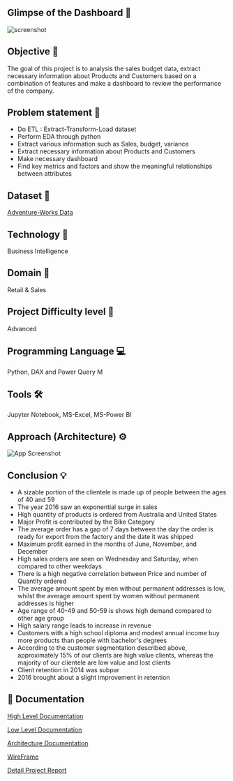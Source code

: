 ## Glimpse of the Dashboard 🎥
![screenshot](https://user-images.githubusercontent.com/69301816/188271334-a7446448-2b97-4dfe-8f96-26f2b655f554.gif)

## Objective 🎯
The goal of this project is to analysis the sales budget data, extract necessary information about Products and Customers based on a combination of features and make a dashboard to review the performance of the company.

## Problem statement 📜
- Do ETL : Extract-Transform-Load dataset
- Perform EDA through python
- Extract various information such as Sales, budget, variance
- Extract necessary information about Products and Customers
- Make necessary dashboard
- Find key metrics and factors and show the meaningful relationships between attributes

## Dataset 📀
[Adventure-Works Data](https://github.com/Aashay30/Budget_Sales_Data_Analysis/blob/main/Project%20Details/Budget%20Sales%20Analysis.pdf)

## Technology 🤖
Business Intelligence

## Domain 🛒
Retail & Sales

## Project Difficulty level 🥇
Advanced

## Programming Language 💻
Python, DAX and Power Query M

## Tools 🛠
Jupyter Notebook, MS-Excel, MS-Power BI

## Approach (Architecture) ⚙
![App Screenshot](https://user-images.githubusercontent.com/69301816/188277362-3fe42c14-97a2-437e-bb96-4d0c812d0136.JPG)

## Conclusion 💡
- A sizable portion of the clientele is made up of people between the ages of 40 and 59
- The year 2016 saw an exponential surge in sales
- High quantity of products is ordered from Australia and United States
- Major Profit is contributed by the Bike Category
- The average order has a gap of 7 days between the day the order is ready for export from the factory and the date it was shipped
- Maximum profit earned in the months of June, November, and December
- High sales orders are seen on Wednesday and Saturday, when compared to other weekdays
- There is a high negative correlation between Price and number of Quantity ordered
- The average amount spent by men without permanent addresses is low, whilst the average amount spent by women without permanent addresses is higher
- Age range of 40-49 and 50-59 is shows high demand compared to other age group
- High salary range leads to increase in revenue
- Customers with a high school diploma and modest annual income buy more products than people with bachelor's degrees
- According to the customer segmentation described above, approximately 15% of our clients are high value clients, whereas the majority of our clientele are low value and lost clients
- Client retention in 2014 was subpar
- 2016 brought about a slight improvement in retention

## 📖 Documentation

[High Level Documentation](https://github.com/Aashay30/Budget_Sales_Data_Analysis/blob/main/Project%20Documents/01%20High%20Level%20Design.pdf)

[Low Level Documentation](https://github.com/Aashay30/Budget_Sales_Data_Analysis/blob/main/Project%20Documents/02%20Low%20Level%20Design.pdf)

[Architecture Documentation](https://github.com/Aashay30/Budget_Sales_Data_Analysis/blob/main/Project%20Documents/03%20Architecture.pdf)

[WireFrame](https://github.com/Aashay30/Budget_Sales_Data_Analysis/blob/main/Project%20Documents/04%20Wireframe.pdf)

[Detail Project Report](https://github.com/Aashay30/Budget_Sales_Data_Analysis/blob/main/Project%20Documents/05%20Detailed%20Project%20Report.pdf)
